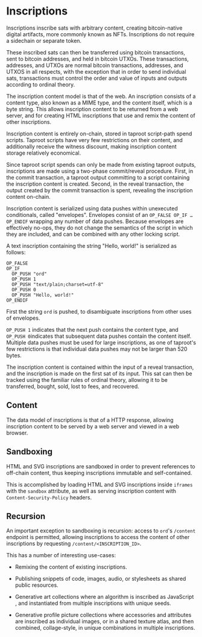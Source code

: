 Inscriptions
============

Inscriptions inscribe sats with arbitrary content, creating bitcoin-native
digital artifacts, more commonly known as NFTs. Inscriptions do not require a
sidechain or separate token.

These inscribed sats can then be transferred using bitcoin transactions, sent
to bitcoin addresses, and held in bitcoin UTXOs. These transactions, addresses,
and UTXOs are normal bitcoin transactions, addresses, and UTXOS in all
respects, with the exception that in order to send individual sats,
transactions must control the order and value of inputs and outputs according
to ordinal theory.

The inscription content model is that of the web. An inscription consists of a
content type, also known as a MIME type, and the content itself, which is a
byte string. This allows inscription content to be returned from a web server,
and for creating HTML inscriptions that use and remix the content of other
inscriptions.

Inscription content is entirely on-chain, stored in taproot script-path spend
scripts. Taproot scripts have very few restrictions on their content, and
additionally receive the witness discount, making inscription content storage
relatively economical.

Since taproot script spends can only be made from existing taproot outputs,
inscriptions are made using a two-phase commit/reveal procedure. First, in the
commit transaction, a taproot output committing to a script containing the
inscription content is created. Second, in the reveal transaction, the output
created by the commit transaction is spent, revealing the inscription content
on-chain.

Inscription content is serialized using data pushes within unexecuted
conditionals, called "envelopes". Envelopes consist of an `OP_FALSE OP_IF …
OP_ENDIF` wrapping any number of data pushes. Because envelopes are effectively
no-ops, they do not change the semantics of the script in which they are
included, and can be combined with any other locking script.

A text inscription containing the string "Hello, world!" is serialized as
follows:

```
OP_FALSE
OP_IF
  OP_PUSH "ord"
  OP_PUSH 1
  OP_PUSH "text/plain;charset=utf-8"
  OP_PUSH 0
  OP_PUSH "Hello, world!"
OP_ENDIF
```

First the string `ord` is pushed, to disambiguate inscriptions from other uses
of envelopes.

`OP_PUSH 1` indicates that the next push contains the content type, and `OP_PUSH
0`indicates that subsequent data pushes contain the content itself. Multiple data
pushes must be used for large inscriptions, as one of taproot's few
restrictions is that individual data pushes may not be larger than 520 bytes.

The inscription content is contained within the input of a reveal transaction,
and the inscription is made on the first sat of its input. This sat can
then be tracked using the familiar rules of ordinal theory, allowing it to be
transferred, bought, sold, lost to fees, and recovered.

Content
-------

The data model of inscriptions is that of a HTTP response, allowing inscription
content to be served by a web server and viewed in a web browser.

Sandboxing
----------

HTML and SVG inscriptions are sandboxed in order to prevent references to
off-chain content, thus keeping inscriptions immutable and self-contained.

This is accomplished by loading HTML and SVG inscriptions inside `iframes` with
the `sandbox` attribute, as well as serving inscription content with
`Content-Security-Policy` headers.

Recursion
---------

An important exception to sandboxing is recursion: access to `ord`'s `/content`
endpoint is permitted, allowing inscriptions to access the content of other
inscriptions by requesting `/content/<INSCRIPTION_ID>`.

This has a number of interesting use-cases:

- Remixing the content of existing inscriptions.

- Publishing snippets of code, images, audio, or stylesheets as shared public
  resources.

- Generative art collections where an algorithm is inscribed as JavaScript ,
  and instantiated from multiple inscriptions with unique seeds.

- Generative profile picture collections where accessories and attributes are
  inscribed as individual images, or in a shared texture atlas, and then
  combined, collage-style, in unique combinations in multiple inscriptions.
